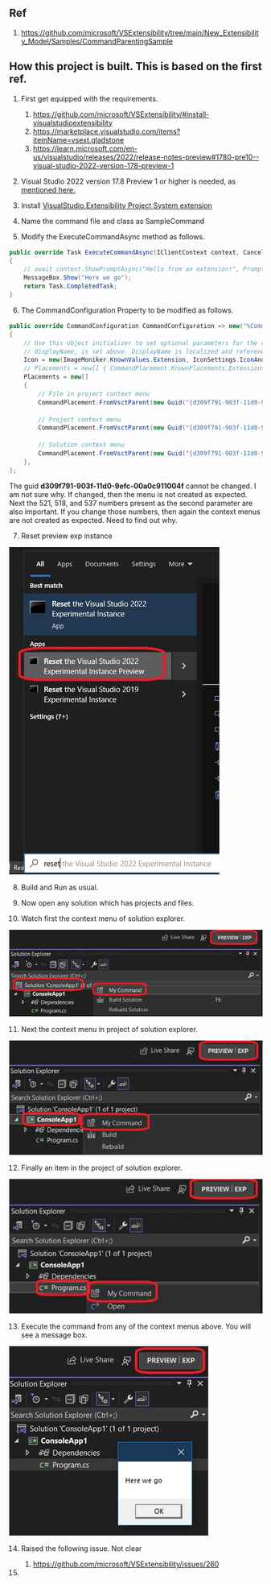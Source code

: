 
## Ref

1. https://github.com/microsoft/VSExtensibility/tree/main/New_Extensibility_Model/Samples/CommandParentingSample

## How this project is built. This is based on the first ref.

1. First get equipped with the requirements.
   1. https://github.com/microsoft/VSExtensibility/#install-visualstudioextensibility
   2. https://marketplace.visualstudio.com/items?itemName=vsext.gladstone
   3. https://learn.microsoft.com/en-us/visualstudio/releases/2022/release-notes-preview#1780-pre10--visual-studio-2022-version-178-preview-1 

2. Visual Studio 2022 version 17.8 Preview 1 or higher is needed, as [mentioned here.](https://github.com/microsoft/VSExtensibility/#install-visualstudioextensibility)

3. Install [VisualStudio.Extensibility Project System extension](https://marketplace.visualstudio.com/items?itemName=vsext.gladstone)

4. Name the command file and class as SampleCommand

5. Modify the ExecuteCommandAsync method as follows.

```cs
public override Task ExecuteCommandAsync(IClientContext context, CancellationToken cancellationToken)
{
    // await context.ShowPromptAsync("Hello from an extension!", PromptOptions.OK, cancellationToken);
    MessageBox.Show("Here we go");
    return Task.CompletedTask;
}
```

6. The CommandConfiguration Property to be modified as follows.

```cs
public override CommandConfiguration CommandConfiguration => new("%CommandParentingSample.SampleCommand.DisplayName%")
{
    // Use this object initializer to set optional parameters for the command. The required parameter,
    // displayName, is set above. DisplayName is localized and references an entry in .vsextension\string-resources.json.
    Icon = new(ImageMoniker.KnownValues.Extension, IconSettings.IconAndText),
    // Placements = new[] { CommandPlacement.KnownPlacements.ExtensionsMenu },
    Placements = new[]
    {
		// File in project context menu
		CommandPlacement.FromVsctParent(new Guid("{d309f791-903f-11d0-9efc-00a0c911004f}"), 521),

		// Project context menu
		CommandPlacement.FromVsctParent(new Guid("{d309f791-903f-11d0-9efc-00a0c911004f}"), 518),

		// Solution context menu
		CommandPlacement.FromVsctParent(new Guid("{d309f791-903f-11d0-9efc-00a0c911004f}"), 537),
    },
};
```

The guid **d309f791-903f-11d0-9efc-00a0c911004f** cannot be changed. I am not sure why. If changed, then the menu is not created as expected. Next the 521, 518, and 537 numbers present as the second parameter are also important. If you change those numbers, then again the context menus are not created as expected. Need to find out why.


7.  Reset preview exp instance

![Reset the exp instance](images/50_50ResetVsExpInstance.jpg)

8. Build and Run as usual.

9.  Now open any solution which has projects and files. 

10.  Watch first the context menu of solution explorer.

![Solution context menu](images/51_50SolutionContextMenu.jpg)

11. Next the context menu in project of solution explorer.

![Project context menu](images/52_50ProjectContextMenu.jpg)

12.  Finally an item in the project of solution explorer.

![Item in the project](images/53_50ProjectItemContextMenu.jpg)

13. Execute the command from any of the context menus above. You will see a message box.

![Message Box](images/54_50MessageBox.jpg)

14. Raised the following issue. Not clear 
    1.  https://github.com/microsoft/VSExtensibility/issues/260

15.   
